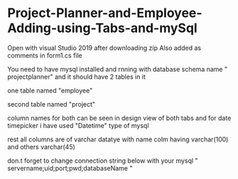 # Project-Planner-and-Employee-Adding-using-Tabs-and-mySql

Open with visual Studio 2019 after downloading zip
Also added as comments in form1.cs file


You need to have mysql installed and rnning with database schema name " projectplanner" and it should have 2 tables in it

one table named "employee" 

second table named "project"

column names for both can be seen in design view of both tabs and for date timepicker i have used "Datetime" type of mysql

rest all columns are of varchar datatye with name colm having varchar(100) and others varchar(45)

don.t forget to change connection string below with your mysql " servername;uid;port;pwd;databaseName "

     
